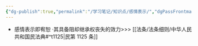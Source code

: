 ```yaml
---
{"dg-publish":true,"permalink":"/学习笔记/知识点/感情表示/","dgPassFrontmatter":true,"noteIcon":""}
---
```


- 感情表示即宥恕
·其具备阻却继承权丧失的效力>>> [[法条/法条细则/中华人民共和国民法典#^t1125\|民第 1125 条]]